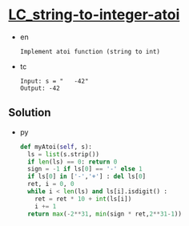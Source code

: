 # [LC_string-to-integer-atoi](https://leetcode.com/problems/string-to-integer-atoi)

* en

  ```en
  Implement atoi function (string to int)
  ```

* tc

  ```tc
  Input: s = "   -42"
  Output: -42
  ```

## Solution

* py

  ```py
  def myAtoi(self, s):
    ls = list(s.strip())
    if len(ls) == 0: return 0
    sign = -1 if ls[0] == '-' else 1
    if ls[0] in ['-','+'] : del ls[0]
    ret, i = 0, 0
    while i < len(ls) and ls[i].isdigit() :
      ret = ret * 10 + int(ls[i])
      i += 1
    return max(-2**31, min(sign * ret,2**31-1))
  ```
